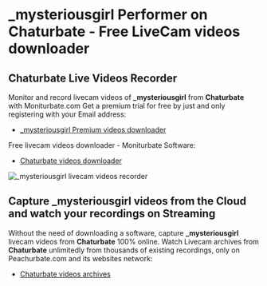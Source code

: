 # _mysteriousgirl Performer on Chaturbate - Free LiveCam videos downloader

## Chaturbate Live Videos Recorder

Monitor and record livecam videos of **_mysteriousgirl** from **Chaturbate** with Moniturbate.com
Get a premium trial for free by just and only registering with your Email address:
* [_mysteriousgirl Premium videos downloader](https://moniturbate.com/request-demo-licence-key.html)

Free livecam videos downloader - Moniturbate Software:
* [Chaturbate videos downloader](https://moniturbate.com/moniturbate-download-software.html)

![_mysteriousgirl livecam videos recorder](https://peachurnet.com/templates/moniturbate-software.png)


## Capture _mysteriousgirl videos from the Cloud and watch your recordings on Streaming

Without the need of downloading a software, capture **_mysteriousgirl** livecam videos from **Chaturbate** 100% online.
Watch Livecam archives from **Chaturbate** unlimitedly from thousands of existing recordings, only on Peachurbate.com and its websites network:
* [Chaturbate videos archives](https://peachurnet.com/)